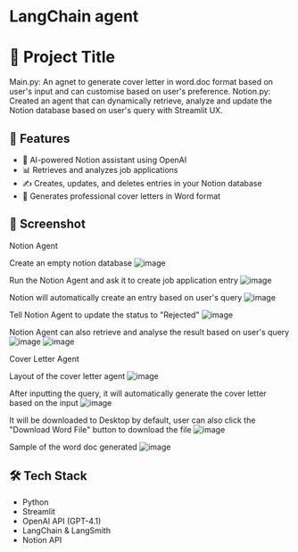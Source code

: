 # LangChain agent
# 📘 Project Title

Main.py: An agnet to generate cover letter in word.doc format based on user's input and can customise based on user's preference.
Notion.py: Created an agent that can dynamically retrieve, analyze and update the Notion database based on user's query with Streamlit UX.

## 🚀 Features

- 🤖 AI-powered Notion assistant using OpenAI
- 📊 Retrieves and analyzes job applications
- ✍️ Creates, updates, and deletes entries in your Notion database
- 📁 Generates professional cover letters in Word format

## 📸 Screenshot

Notion Agent

Create an empty notion database
![image](https://github.com/user-attachments/assets/6908ba55-abcd-4ba2-b267-fec02b113df7)

Run the Notion Agent and ask it to create job application entry
![image](https://github.com/user-attachments/assets/cab1a643-1fab-4414-b97e-f242a427d576)

Notion will automatically create an entry based on user's query
![image](https://github.com/user-attachments/assets/3b2582e6-4f05-4df4-875d-a40d4ff59a46)

Tell Notion Agent to update the status to "Rejected"
![image](https://github.com/user-attachments/assets/bb963eda-1c9a-4bde-a059-2e623167b80c)

Notion Agent can also retrieve and analyse the result based on user's query
![image](https://github.com/user-attachments/assets/dd621d30-01f9-4833-a1cd-e6c377621f27)
![image](https://github.com/user-attachments/assets/8d8b6207-f2a9-4c1a-833d-80dc7fde8940)



Cover Letter Agent

Layout of the cover letter agent
![image](https://github.com/user-attachments/assets/0c94d15b-3fdf-4754-9bbc-9fd3e52ef31f)

After inputting the query, it will automatically generate the cover letter based on the input
![image](https://github.com/user-attachments/assets/dad8c654-21e7-49f5-89f6-480ca5299fdc)

It will be downloaded to Desktop by default, user can also click the "Download Word File" button to download the file
![image](https://github.com/user-attachments/assets/a8d41fc9-a07a-4e39-9205-701cfd800a5b)

Sample of the word doc generated
![image](https://github.com/user-attachments/assets/1ea2779c-4809-4305-8bcb-f27c950807a1)



## 🛠️ Tech Stack

- Python
- Streamlit
- OpenAI API (GPT-4.1)
- LangChain & LangSmith
- Notion API
